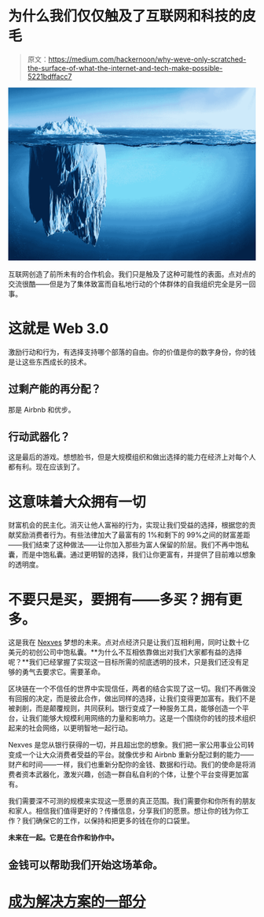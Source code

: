 # 为什么我们仅仅触及了互联网和科技的皮毛

> 原文：<https://medium.com/hackernoon/why-weve-only-scratched-the-surface-of-what-the-internet-and-tech-make-possible-5221bdffacc7>

![](img/a9d71e0cd07a616eeb020538c2bd810c.png)

互联网创造了前所未有的合作机会。我们只是触及了这种可能性的表面。点对点的交流很酷——但是为了集体致富而自私地行动的个体群体的自我组织完全是另一回事。

# 这就是 Web 3.0

激励行动和行为，有选择支持哪个部落的自由。你的价值是你的数字身份，你的钱是让这些东西成长的技术。

## 过剩产能的再分配？

那是 Airbnb 和优步。

## 行动武器化？

这是最后的游戏。想想脸书，但是大规模组织和做出选择的能力在经济上对每个人都有利。现在应该到了。

# 这意味着大众拥有一切

财富机会的民主化。消灭让他人富裕的行为，实现让我们受益的选择，根据您的贡献奖励消费者行为。有些法律加大了最富有的 1%和剩下的 99%之间的财富差距——我们结束了这种做法——让你加入那些为富人保留的阶层。我们不再中饱私囊，而是中饱私囊。通过更明智的选择，我们让你更富有，并提供了目前难以想象的透明度。

# 不要只是买，要拥有——多买？拥有更多。

这是我在 [Nexves](https://medium.com/u/75e6c5c8d1fb?source=post_page-----5221bdffacc7--------------------------------) 梦想的未来。点对点经济只是让我们互相利用，同时让数十亿美元的初创公司中饱私囊。**为什么不互相依靠做出对我们大家都有益的选择呢？**我们已经掌握了实现这一目标所需的彻底透明的技术，只是我们还没有足够的勇气去要求它。需要革命。

区块链在一个不信任的世界中实现信任，两者的结合实现了这一切。我们不再做没有回报的决定，而是彼此合作，做出同样的选择，让我们变得更加富有。我们不是被剥削，而是颠覆规则，共同获利。银行变成了一种服务工具，能够创造一个平台，让我们能够大规模利用网络的力量和影响力。这是一个围绕你的钱的技术组织起来的社会网络，以更明智地一起行动。

Nexves 是您从银行获得的一切，并且超出您的想象。我们把一家公用事业公司转变成一个让大众消费者受益的平台。就像优步和 Airbnb 重新分配过剩的能力——财产和时间——一样，我们也重新分配你的金钱、数据和行动。我们的使命是将消费者资本武器化，激发兴趣，创造一群自私自利的个体，让整个平台变得更加富有。

我们需要深不可测的规模来实现这一愿景的真正范围。我们需要你和你所有的朋友和家人。相信我们值得更好的？传播信息，分享我们的愿景。想让你的钱为你工作？我们确保它的工作，以保持和把更多的钱在你的口袋里。

**未来在一起。它是在合作和协作中。**

## 金钱可以帮助我们开始这场革命。

# [成为解决方案的一部分](https://www.nexves.com)